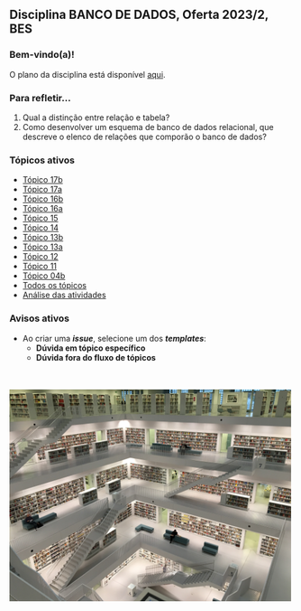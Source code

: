 ## Disciplina **BANCO DE DADOS**, Oferta 2023/2, BES 

### Bem-vindo(a)!

O plano da disciplina está disponível [aqui](./media/bd-2023-2-bes-plano.pdf).<br>

### Para refletir...

1. Qual a distinção entre relação e tabela?
2. Como desenvolver um esquema de banco de dados relacional, que descreve o elenco de relações que comporão o banco de dados?

### Tópicos ativos

- [Tópico 17b](./topico/topico-17b.md)
- [Tópico 17a](./topico/topico-17a.md)
- [Tópico 16b](./topico/topico-16b.md)
- [Tópico 16a](./topico/topico-16a.md)
- [Tópico 15](./topico/topico-15.md)
- [Tópico 14](./topico/topico-14.md)
- [Tópico 13b](./topico/topico-13b.md)
- [Tópico 13a](./topico/topico-13a.md)
- [Tópico 12](./topico/topico-12.md)
- [Tópico 11](./topico/topico-11.md)
- [Tópico 04b](./topico/topico-04b.md)
- [Todos os tópicos](topico/topico-index.md)
- [Análise das atividades](./topico/tresultado.md)

### Avisos ativos

- Ao criar uma _**issue**_, selecione um dos _**templates**_:
  - **Dúvida em tópico específico**
  - **Dúvida fora do fluxo de tópicos**

<br>
<br>
<img src="./media/tobias-fischer-PkbZahEG2Ng-unsplash.jpg" width="500">
